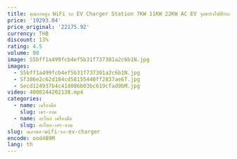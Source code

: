 ```yaml
---
title: คุณภาพสูง WiFi รถ EV Charger Station 7KW 11KW 22KW AC EV จุดชาร์จไฟฟ้ารถสถานีชาร์จ 22kw EV Charger
price: '19293.04'
price_original: '22175.92'
currency: THB
discount: 13%
rating: 4.5
volume: 90
image: S5bff1a499fcb4ef5b31f737301a2c6b1N.jpg
images:
  - S5bff1a499fcb4ef5b31f737301a2c6b1N.jpg
  - Sf386e2c62d184cd58155440ff2837ae6T.jpg
  - Secd124937b4c41d086b03bc619cfad9bM.jpg
video: 4000244202138.mp4
categories:
  - name: เครื่องมือ
    slug: เคร-องม
  - name: อะไหล่ เครื่องมือ
    slug: อะไหล-เคร-องม
slug: ณภาพส-wifi-รถ-ev-charger
encode: ood4B9M
lang: th
---
```

  